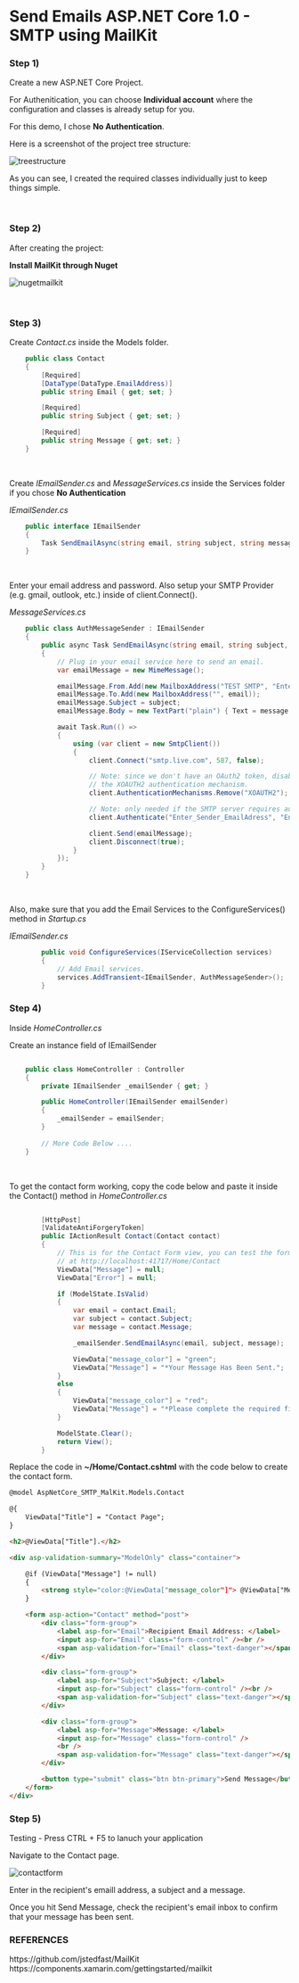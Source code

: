 # Send Emails ASP.NET Core 1.0 - SMTP using MailKit 

<h3>Step 1)</h3>

Create a new ASP.NET Core Project. 

For Authenitication, you can choose <b>Individual account</b> where the configuration and classes is already setup for you. 

For this demo, I chose <b>No Authentication</b>. 

Here is a screenshot of the project tree structure: 

![treestructure](https://cloud.githubusercontent.com/assets/11988924/18095025/9e09c836-6ea3-11e6-937b-cfe059d059bd.png)

As you can see, I created the required classes individually just to keep things simple. 

<br/>


<h3>Step 2)</h3>

After creating the project: 

<strong>Install MailKit through Nuget</strong>

![nugetmailkit](https://cloud.githubusercontent.com/assets/11988924/18094332/1c55e236-6ea1-11e6-9d70-922c299051b1.png)

<br/>


<h3>Step 3)</h3>

Create <i>Contact.cs</i> inside the Models folder. 

```C#
    public class Contact
    {
        [Required]
        [DataType(DataType.EmailAddress)]
        public string Email { get; set; }

        [Required]
        public string Subject { get; set; }

        [Required]
        public string Message { get; set; }
    }
```

<br/>

Create <i>IEmailSender.cs</i> and <i>MessageServices.cs</i> inside the Services folder if you chose <b>No Authentication</b>

<i>IEmailSender.cs</i>
```C#
    public interface IEmailSender 
    {
        Task SendEmailAsync(string email, string subject, string message);
    }
```

<br/>

Enter your email address and password. Also setup your SMTP Provider (e.g. gmail, outlook, etc.) inside of client.Connect(). 

<i>MessageServices.cs</i>
```C#
    public class AuthMessageSender : IEmailSender
    {
        public async Task SendEmailAsync(string email, string subject, string message)
        {
            // Plug in your email service here to send an email.
            var emailMessage = new MimeMessage();

            emailMessage.From.Add(new MailboxAddress("TEST SMTP", "Enter_Sender_EmailAdress"));
            emailMessage.To.Add(new MailboxAddress("", email));
            emailMessage.Subject = subject;
            emailMessage.Body = new TextPart("plain") { Text = message };

            await Task.Run(() =>
            {
                using (var client = new SmtpClient())
                {
                    client.Connect("smtp.live.com", 587, false);

                    // Note: since we don't have an OAuth2 token, disable
                    // the XOAUTH2 authentication mechanism.
                    client.AuthenticationMechanisms.Remove("XOAUTH2");

                    // Note: only needed if the SMTP server requires authentication
                    client.Authenticate("Enter_Sender_EmailAdress", "Enter_Sender_EmailAdress_Password");

                    client.Send(emailMessage);
                    client.Disconnect(true);
                }
            });
        }
    }
```
<br/>

Also, make sure that you add the Email Services to the ConfigureServices() method in <i>Startup.cs</i> 

<i>IEmailSender.cs</i>
```C#
        public void ConfigureServices(IServiceCollection services)
        {
            // Add Email services. 
            services.AddTransient<IEmailSender, AuthMessageSender>();
        }
```

<h3>Step 4)</h3>

Inside <i>HomeController.cs</i>

Create an instance field of IEmailSender 

```C#

    public class HomeController : Controller
    {
        private IEmailSender _emailSender { get; }

        public HomeController(IEmailSender emailSender)
        {
            _emailSender = emailSender;
        }
        
        // More Code Below .... 
    }

```
<br/>

To get the contact form working, copy the code below and paste it inside the Contact() method in <i>HomeController.cs</i>
```C#

        [HttpPost]
        [ValidateAntiForgeryToken]
        public IActionResult Contact(Contact contact)
        {
            // This is for the Contact Form view, you can test the form 
            // at http://localhost:41717/Home/Contact
            ViewData["Message"] = null;
            ViewData["Error"] = null;

            if (ModelState.IsValid)
            {
                var email = contact.Email;
                var subject = contact.Subject;
                var message = contact.Message;

                _emailSender.SendEmailAsync(email, subject, message);

                ViewData["message_color"] = "green";
                ViewData["Message"] = "*Your Message Has Been Sent.";
            }
            else
            {
                ViewData["message_color"] = "red";
                ViewData["Message"] = "*Please complete the required fields";
            }

            ModelState.Clear();
            return View();
        }

```

Replace the code in <b>~/Home/Contact.cshtml</b> with the code below to create the contact form. 
```HTML
@model AspNetCore_SMTP_MalKit.Models.Contact

@{
    ViewData["Title"] = "Contact Page";
}

<h2>@ViewData["Title"].</h2>

<div asp-validation-summary="ModelOnly" class="container">

    @if (ViewData["Message"] != null)
    {
        <strong style="color:@ViewData["message_color"]"> @ViewData["Message"] </strong>
    }

    <form asp-action="Contact" method="post">
        <div class="form-group">
            <label asp-for="Email">Recipient Email Address: </label>
            <input asp-for="Email" class="form-control" /><br />
            <span asp-validation-for="Email" class="text-danger"></span>
        </div>

        <div class="form-group">
            <label asp-for="Subject">Subject: </label>
            <input asp-for="Subject" class="form-control" /><br />
            <span asp-validation-for="Subject" class="text-danger"></span>
        </div>

        <div class="form-group">
            <label asp-for="Message">Message: </label>
            <input asp-for="Message" class="form-control" /> 
            <br />
            <span asp-validation-for="Message" class="text-danger"></span>
        </div>

        <button type="submit" class="btn btn-primary">Send Message</button>
    </form>
</div>
```

<h3>Step 5)</h3>

Testing - Press CTRL + F5 to lanuch your application

Navigate to the Contact page.

![contactform](https://cloud.githubusercontent.com/assets/11988924/18098284/96afaa54-6eaf-11e6-8c47-1cf021db0db9.png)

Enter in the recipient's emaill address, a subject and a message. 

Once you hit Send Message, check the recipient's email inbox to confirm that your message has been sent. 

<h3>REFERENCES</h3>
https://github.com/jstedfast/MailKit <br/>
https://components.xamarin.com/gettingstarted/mailkit
